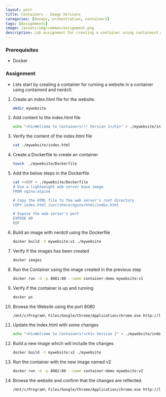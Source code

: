 ```yaml
---
layout: post
title: Containers - Image Versions
categories: [devops, orchestration, containers]
tags: [Assignments]
image: /assets/img/common/assignment.png
description: Lab assignment for creating a container using containerd and docker with different versions.
---
```


### Prerequisites

- Docker

### Assignment

- Lets start by creating a container for running a website in a container using containerd and nerdctl.

1. Create an index.html file for the website.

    ```sh
    mkdir mywebsite
    ```

2. Add content to the index.html file

    ```sh
    echo "<h1>Welcome to Containers!!! Version 1</h1>" > ./mywebsite/index.html   
    ```

3. Verify the content of the index.html file

    ```sh
    cat ./mywebsite/index.html
    ```

4. Create a Dockerfile to create an container

    ```sh
    touch  ./mywebsite/Dockerfile
    ```

5. Add the below steps in the Dockerfile

    ```sh
    cat <<EOF > ./mywebsite/Dockerfile
    # Use a lightweight web server base image
    FROM nginx:alpine

    # Copy the HTML file to the web server's root directory
    COPY index.html /usr/share/nginx/html/index.html

    # Expose the web server's port
    EXPOSE 80
    EOF
    ```

6. Build an image with nerdctl using the Dockerfile

    ```sh
    docker build -t mywebsite:v1 ./mywebsite
    ```

7. Verify if the images has been created

    ```sh
    docker images
    ```

8. Run the Container using the image created in the previous step

    ```sh
    docker run -d -p 8081:80 --name container-demo mywebsite:v1
    ```

9. Verify if the container is up and running

    ```sh
    docker ps
    ```

10. Browse the Website using the port 8080

    ```sh
    /mnt/c/Program\ Files/Google/Chrome/Application/chrome.exe http://localhost:8080/
    ```

11. Update the index.html with some changes

    ```sh
    echo "<h1>Welcome to Containers!</h1> Version 2" > ./mywebsite/index.html   
    ```

12. Build a new image which will include the changes

    ```sh
    docker build -t mywebsite:v2 ./mywebsite
    ```

13. Run the container with the new image named v2

    ```sh
    docker run -d -p 8082:80 --name container-demo mywebsite:v2
    ```

14. Browse the website and confirm that the changes are reflected.

    ```sh
    /mnt/c/Program\ Files/Google/Chrome/Application/chrome.exe http://localhost:8082/
    ```
